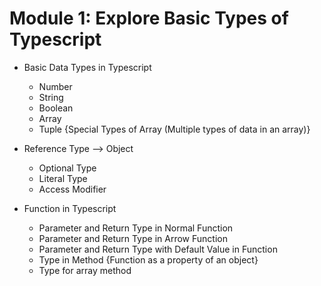 # Module 1: Explore Basic Types of Typescript

- Basic Data Types in Typescript
    - Number
    - String
    - Boolean
    - Array
    - Tuple {Special Types of Array (Multiple types of data in an array)}

- Reference Type --> Object
    - Optional Type
    - Literal Type
    - Access Modifier

- Function in Typescript
    - Parameter and Return Type in Normal Function
    - Parameter and Return Type in Arrow Function
    - Parameter and Return Type with Default Value in Function
    - Type in Method {Function as a property of an object}
    - Type for array method
